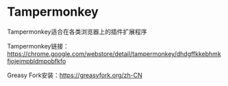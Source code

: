 # Tampermonkey
Tampermonkey适合在各类浏览器上的插件扩展程序

Tampermonkey链接：https://chrome.google.com/webstore/detail/tampermonkey/dhdgffkkebhmkfjojejmpbldmpobfkfo

 Greasy Fork安装：https://greasyfork.org/zh-CN
 
